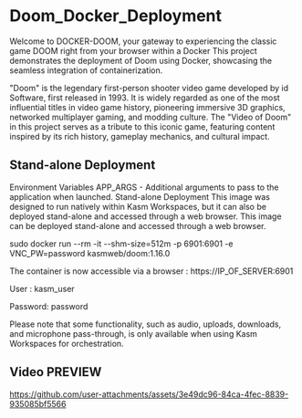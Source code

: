 # Doom_Docker_Deployment
Welcome to DOCKER-DOOM, your gateway to experiencing the classic game DOOM right from your browser within a Docker
This project demonstrates the deployment of Doom using Docker, showcasing the seamless integration of containerization.

"Doom" is the legendary first-person shooter video game developed by id Software, first released in 1993. It is widely regarded as one of the most influential titles in video game history, pioneering immersive 3D graphics, networked multiplayer gaming, and modding culture. The "Video of Doom" in this project serves as a tribute to this iconic game, featuring content inspired by its rich history, gameplay mechanics, and cultural impact.

## Stand-alone Deployment
Environment Variables APP_ARGS - Additional arguments to pass to the application when launched. Stand-alone Deployment This image was designed to run natively within Kasm Workspaces, but it can also be deployed stand-alone and accessed through a web browser.
This image can be deployed stand-alone and accessed through a web browser.

sudo docker run --rm -it --shm-size=512m -p 6901:6901 -e VNC_PW=password kasmweb/doom:1.16.0

The container is now accessible via a browser : https://IP_OF_SERVER:6901


User : kasm_user

Password: password

Please note that some functionality, such as audio, uploads, downloads, and microphone pass-through, is only available when using Kasm Workspaces for orchestration.

## Video PREVIEW



https://github.com/user-attachments/assets/3e49dc96-84ca-4fec-8839-935085bf5566




